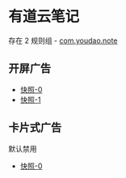 # 有道云笔记

存在 2 规则组 - [com.youdao.note](/src/apps/com.youdao.note.ts)

## 开屏广告

- [快照-0](https://i.gkd.li/import/12745606)
- [快照-1](https://i.gkd.li/import/13399002)

## 卡片式广告

默认禁用

- [快照-0](https://i.gkd.li/import/13379524)
